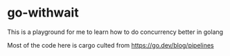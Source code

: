 # go-withwait
This is a playground for me to learn how to do concurrency better in golang

Most of the code here is cargo culted from https://go.dev/blog/pipelines